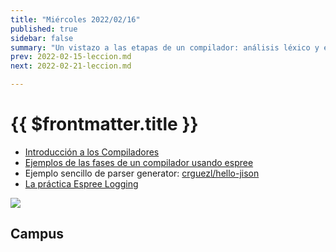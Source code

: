 ```yaml
---
title: "Miércoles 2022/02/16"
published: true
sidebar: false
summary: "Un vistazo a las etapas de un compilador: análisis léxico y empezamos con el sintáctico"
prev: 2022-02-15-leccion.md
next: 2022-02-21-leccion.md

---
```


# {{ $frontmatter.title }}

* [Introducción a los Compiladores](https://docs.google.com/presentation/d/1N8h99dXzud9HzH8XY6QCZSmATCAWXtZebuqRTiy8qMU/edit?usp=sharing)
* [Ejemplos de las fases de un compilador usando espree](/temas/introduccion-a-pl/esprima.html#repl-example)
* Ejemplo sencillo de parser generator: [crguezl/hello-jison](https://github.com/crguezl/hello-jison)
* [La práctica Espree Logging](/practicas/esprima-logging.html)

<img src="/images/Translation-of-a-statement.jpeg"/>

## Campus

<campus-virtual></campus-virtual>

